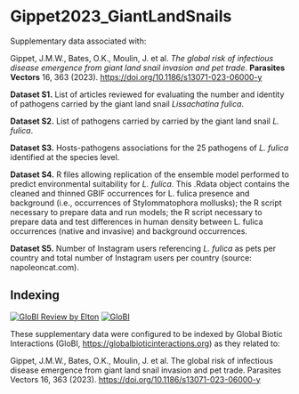 # Gippet2023_GiantLandSnails
Supplementary data associated with:

Gippet, J.M.W., Bates, O.K., Moulin, J. et al. *The global risk of infectious disease emergence from giant land snail invasion and pet trade*. **Parasites Vectors** 16, 363 (2023). https://doi.org/10.1186/s13071-023-06000-y


**Dataset S1.** List of articles reviewed for evaluating the number and identity of pathogens carried by the giant land snail *Lissachatina fulica*. 

**Dataset S2.** List of pathogens carried by carried by the giant land snail *L. fulica*. 

**Dataset S3.** Hosts-pathogens associations for the 25 pathogens of *L. fulica* identified at the species level. 

**Dataset S4.** R files allowing replication of the ensemble model performed to predict environmental suitability for *L. fulica*. This .Rdata object contains the cleaned and thinned GBIF occurrences for L. fulica presence and background (i.e., occurrences of Stylommatophora mollusks); the R script necessary to prepare data and run models; the R script necessary to prepare data and test differences in human density between L. fulica occurrences (native and invasive) and background occurrences.

**Dataset S5.** Number of Instagram users referencing *L. fulica* as pets per country and total number of Instagram users per country (source: napoleoncat.com).

## Indexing

[![GloBI Review by Elton](../../actions/workflows/review.yml/badge.svg)](../../actions/workflows/review.yml) [![GloBI](https://api.globalbioticinteractions.org/interaction.svg?accordingTo=globi:JGippet/Gippet2023_GiantLandSnails&refutes=true&refutes=false)](https://globalbioticinteractions.org/?accordingTo=globi:JGippet/Gippet2023_GiantLandSnails)

These supplementary data were configured to be indexed by Global Biotic Interactions (GloBI, https://globalbioticinteractions.org) as they related to: 

Gippet, J.M.W., Bates, O.K., Moulin, J. et al. The global risk of infectious disease emergence from giant land snail invasion and pet trade. Parasites Vectors 16, 363 (2023). https://doi.org/10.1186/s13071-023-06000-y

